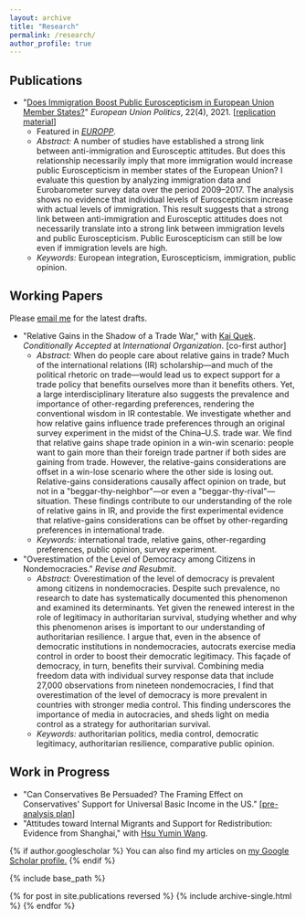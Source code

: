 ```yaml
---
layout: archive
title: "Research"
permalink: /research/
author_profile: true
---
```


## Publications
  * "[Does Immigration Boost Public Euroscepticism in European Union Member States?](https://doi.org/10.1177/14651165211030428)" _European Union Politics_, 22(4), 2021. [[replication material](https://github.com/Eddy-Yeung/euroscepticism-and-immigration)]
      * Featured in [_EUROPP_](https://blogs.lse.ac.uk/europpblog/2021/08/02/there-is-no-evidence-that-immigration-boosts-euroscepticism-in-eu-member-states/).
      * _Abstract:_ A number of studies have established a strong link between anti-immigration and Eurosceptic attitudes. But does this relationship necessarily imply that more immigration would increase public Euroscepticism in member states of the European Union? I evaluate this question by analyzing immigration data and Eurobarometer survey data over the period 2009–2017. The analysis shows no evidence that individual levels of Euroscepticism increase with actual levels of immigration. This result suggests that a strong link between anti-immigration and Eurosceptic attitudes does not necessarily translate into a strong link between immigration levels and public Euroscepticism. Public Euroscepticism can still be low even if immigration levels are high.
      * _Keywords:_ European integration, Euroscepticism, immigration, public opinion.

## Working Papers
Please [email me](mailto:shing.fung.yeung@emory.edu) for the latest drafts.
  * "Relative Gains in the Shadow of a Trade War," with [Kai Quek](https://ppaweb.hku.hk/f/quek). _Conditionally Accepted_ at _International Organization_. [co-first author]
      * _Abstract:_ When do people care about relative gains in trade? Much of the international relations (IR) scholarship—and much of the political rhetoric on trade—would lead us to expect support for a trade policy that benefits ourselves more than it benefits others. Yet, a large interdisciplinary literature also suggests the prevalence and importance of other-regarding preferences, rendering the conventional wisdom in IR contestable. We investigate whether and how relative gains influence trade preferences through an original survey experiment in the midst of the China–U.S. trade war. We find that relative gains shape trade opinion in a win-win scenario: people want to gain more than their foreign trade partner if both sides are gaining from trade. However, the relative-gains considerations are offset in a win-lose scenario where the other side is losing out. Relative-gains considerations causally affect opinion on trade, but not in a "beggar-thy-neighbor"—or even a "beggar-thy-rival"—situation. These findings contribute to our understanding of the role of relative gains in IR, and provide the first experimental evidence that relative-gains considerations can be offset by other-regarding preferences in international trade.
      * _Keywords:_ international trade, relative gains, other-regarding preferences, public opinion, survey experiment.
  * "Overestimation of the Level of Democracy among Citizens in Nondemocracies." _Revise and Resubmit_.
      * _Abstract:_ Overestimation of the level of democracy is prevalent among citizens in nondemocracies. Despite such prevalence, no research to date has systematically documented this phenomenon and examined its determinants. Yet given the renewed interest in the role of legitimacy in authoritarian survival, studying whether and why this phenomenon arises is important to our understanding of authoritarian resilience. I argue that, even in the absence of democratic institutions in nondemocracies, autocrats exercise media control in order to boost their democratic legitimacy. This façade of democracy, in turn, benefits their survival. Combining media freedom data with individual survey response data that include 27,000 observations from nineteen nondemocracies, I find that overestimation of the level of democracy is more prevalent in countries with stronger media control. This finding underscores the importance of media in autocracies, and sheds light on media control as a strategy for authoritarian survival.
      * _Keywords:_ authoritarian politics, media control, democratic legitimacy, authoritarian resilience, comparative public opinion.
      
## Work in Progress
  * "Can Conservatives Be Persuaded? The Framing Effect on Conservatives' Support for Universal Basic Income in the US." [[pre-analysis plan](https://osf.io/bcuqe/)]
  * "Attitudes toward Internal Migrants and Support for Redistribution: Evidence from Shanghai," with [Hsu Yumin Wang](https://hsuyuminwang.com/).

{% if author.googlescholar %}
  You can also find my articles on <u><a href="{{author.googlescholar}}">my Google Scholar profile</a>.</u>
{% endif %}

{% include base_path %}

{% for post in site.publications reversed %}
  {% include archive-single.html %}
{% endfor %}
